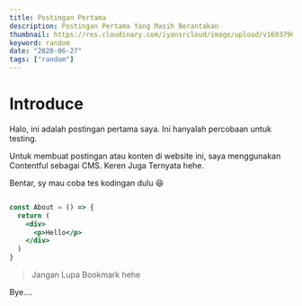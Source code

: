```yaml
---
title: Postingan Pertama
description: Postingan Pertama Yang Masih Berantakan
thumbnail: https://res.cloudinary.com/iyansrcloud/image/upload/v1603790245/iyan-content/photo_1555099962_4199c345e5dd_9685824313_d9-DScbjch_eyiwtw.jpg
keyword: random
date: "2020-06-27"
tags: ["random"]
---
```


# Introduce

Halo, ini adalah postingan pertama saya. Ini hanyalah percobaan untuk testing.

Untuk membuat postingan atau konten di website ini, saya menggunakan Contentful sebagai CMS. Keren Juga Ternyata hehe.

Bentar, sy mau coba tes kodingan dulu 😆

```jsx

const About = () => {
  return (
    <div>
      <p>Hello</p>
    </div>
  )
}

```

> Jangan Lupa Bookmark hehe

Bye....